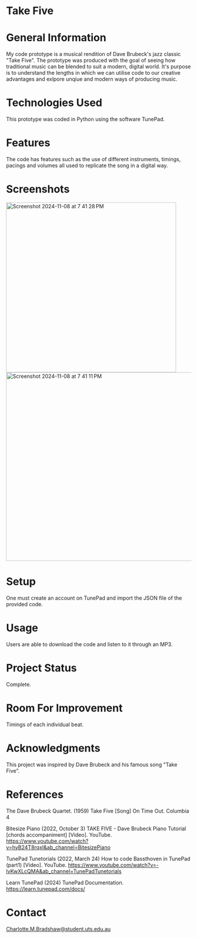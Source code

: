 # Take Five

# General Information
My code prototype is a musical rendition of Dave Brubeck's jazz classic "Take Five". The prototype was produced with the goal of seeing how traditional music can be blended to suit a modern, digital world. It's purpose is to understand the lengths in which we can utilise code to our creative advantages and exlpore unqiue and modern ways of producing music.

# Technologies Used
This prototype was coded in Python using the software TunePad.

# Features
The code has features such as the use of different instruments, timings, pacings and volumes all used to replicate the song in a digital way.

# Screenshots
<img width="462" alt="Screenshot 2024-11-08 at 7 41 28 PM" src="https://github.com/user-attachments/assets/6d31c497-fcd1-4a74-b6b7-fab42981db92">
<img width="513" alt="Screenshot 2024-11-08 at 7 41 11 PM" src="https://github.com/user-attachments/assets/038e9099-136a-40e5-8b77-453cef3c2c92">

# Setup
One must create an account on TunePad and import the JSON file of the provided code.

# Usage
Users are able to download the code and listen to it through an MP3.

# Project Status
Complete.

# Room For Improvement
Timings of each individual beat.

# Acknowledgments
This project was inspired by Dave Brubeck and his famous song "Take Five".

# References
The Dave Brubeck Quartet. (1959) Take Five [Song] On Time Out. Columbia 4

Bitesize Piano (2022, October 3) TAKE FIVE - Dave Brubeck Piano Tutorial [chords accompaniment] [Video]. YouTube. https://www.youtube.com/watch?v=hyB24T8rqxI&ab_channel=BitesizePiano

TunePad Tunetorials (2022, March 24) How to code Bassthoven in TunePad (part1) [Video]. YouTube. https://www.youtube.com/watch?v=-lvKwXLcQMA&ab_channel=TunePadTunetorials

Learn TunePad (2024) TunePad Documentation. https://learn.tunepad.com/docs/

# Contact
Charlotte.M.Bradshaw@student.uts.edu.au
